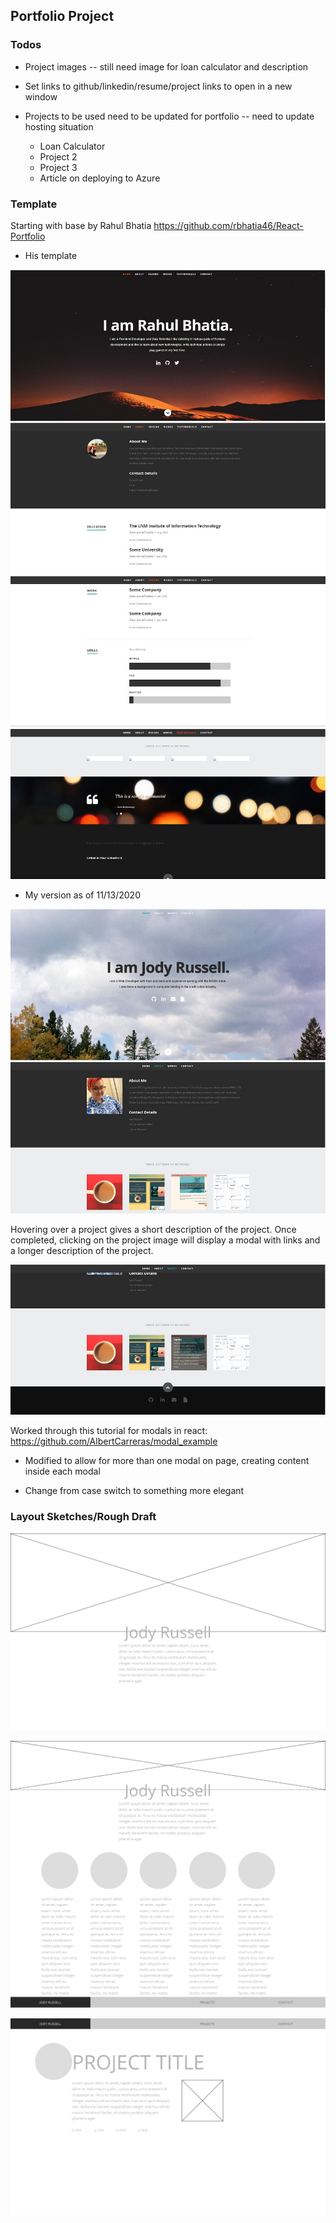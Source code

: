 ## Portfolio Project

### Todos

* Project images -- still need image for loan calculator and description

* Set links to github/linkedin/resume/project links to open in a new window

* Projects to be used need to be updated for portfolio -- need to update hosting situation 
    * Loan Calculator
    * Project 2
    * Project 3
    * Article on deploying to Azure


### Template

Starting with base by Rahul Bhatia https://github.com/rbhatia46/React-Portfolio 

* His template

![Rahul](https://raw.githubusercontent.com/missjody/workportfolio/master/public/images/sample1.JPG)
![Rahul](https://raw.githubusercontent.com/missjody/workportfolio/master/public/images/sample2.JPG)
![Rahul](https://raw.githubusercontent.com/missjody/workportfolio/master/public/images/sample3.JPG)
![Rahul](https://raw.githubusercontent.com/missjody/workportfolio/master/public/images/sample4.JPG)

* My version as of 11/13/2020

![Jody](https://raw.githubusercontent.com/missjody/workportfolio/master/public/images/sample5.JPG)
![Jody](https://raw.githubusercontent.com/missjody/workportfolio/master/public/images/sample6.JPG)

Hovering over a project gives a short description of the project. Once completed, clicking on the project image will display a modal with links and a longer description of the project. 

![Jody](https://raw.githubusercontent.com/missjody/workportfolio/master/public/images/sample7.JPG)

Worked through this tutorial for modals in react: https://github.com/AlbertCarreras/modal_example

* Modified to allow for more than one modal on page, creating content inside each modal

* Change from case switch to something more elegant


### Layout Sketches/Rough Draft

![ScreenOne](https://raw.githubusercontent.com/missjody/workportfolio/master/public/Screen%201.png)

![ScreenTwo](https://raw.githubusercontent.com/missjody/workportfolio/master/public/Screen2.png)

![ScreenThree](https://raw.githubusercontent.com/missjody/workportfolio/master/public/Screen3.png)

